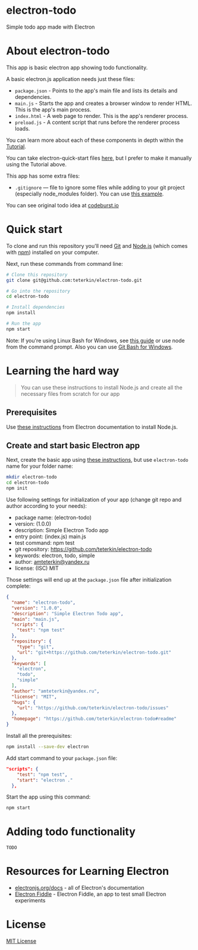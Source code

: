 # electron-todo
Simple todo app made with Electron

# About electron-todo

This app is basic electron app showing todo functionality.

A basic electron.js application needs just these files:

- `package.json` - Points to the app's main file and lists its details and dependencies.
- `main.js` - Starts the app and creates a browser window to render HTML. This is the app's main process.
- `index.html` - A web page to render. This is the app's renderer process.
- `preload.js` - A content script that runs before the renderer process loads.

You can learn more about each of these components in depth within the [Tutorial](https://electronjs.org/docs/latest/tutorial/tutorial-prerequisites).

You can take electron-quick-start files [here](https://github.com/electron/electron-quick-start/tree/main), but I prefer to make it manually using the Tutorial above.

This app has some extra files:

- `.gitignore` — file to ignore some files while adding to your git project (especially node_modules folder). You can use [this example](https://github.com/github/gitignore/blob/main/Node.gitignore).

You can see original todo idea at [codeburst.io](https://codeburst.io/build-a-todo-app-with-electron-d6c61f58b55a)

# Quick start

To clone and run this repository you'll need [Git](https://git-scm.com/) and [Node.js](https://nodejs.org/en/download/) (which comes with [npm](http://npmjs.com/)) installed on your computer.

Next, run these commands from command line:

```bash
# Clone this repository
git clone git@github.com:teterkin/electron-todo.git

# Go into the repository
cd electron-todo

# Install dependencies
npm install

# Run the app
npm start
```

Note: If you're using Linux Bash for Windows, see [this guide](https://www.howtogeek.com/261575/how-to-run-graphical-linux-desktop-applications-from-windows-10s-bash-shell/) or use node from the command prompt. Also you can use [Git Bash for Windows](https://gitforwindows.org/).

# Learning the hard way

> You can use these instructions to install Node.js and create all the necessary files from scratch for our app

## Prerequisites

Use [these instructions](https://www.electronjs.org/docs/latest/tutorial/quick-start#prerequisites) from Electron documentation to install Node.js.

## Create and start basic Electron app

Next, create the basic app using [these instructions](https://www.electronjs.org/docs/latest/tutorial/quick-start#create-your-application), but use `electron-todo` name for your folder name:

```bash
mkdir electron-todo
cd electron-todo
npm init
```

Use following settings for initialization of your app (change git repo and author according to your needs):

- package name: (electron-todo)
- version: (1.0.0)
- description: Simple Electron Todo app
- entry point: (index.js) main.js
- test command: npm test
- git repository: https://github.com/teterkin/electron-todo
- keywords: electron, todo, simple
- author: amteterkin@yandex.ru
- license: (ISC) MIT

 Those settings will end up at the `package.json` file after initialization complete:

```json
{
  "name": "electron-todo",
  "version": "1.0.0",
  "description": "Simple Electron Todo app",
  "main": "main.js",
  "scripts": {
    "test": "npm test"
  },
  "repository": {
    "type": "git",
    "url": "git+https://github.com/teterkin/electron-todo.git"
  },
  "keywords": [
    "electron",
    "todo",
    "simple"
  ],
  "author": "amteterkin@yandex.ru",
  "license": "MIT",
  "bugs": {
    "url": "https://github.com/teterkin/electron-todo/issues"
  },
  "homepage": "https://github.com/teterkin/electron-todo#readme"
}
```

Install all the prerequisites:

```bash
npm install --save-dev electron
```

Add start command to your `package.json` file:

```json
"scripts": {
    "test": "npm test",
    "start": "electron ."
  },
```

Start the app using this command:

```bash
npm start
```

# Adding todo functionality

`TODO`

# Resources for Learning Electron

- [electronjs.org/docs](https://electronjs.org/docs) - all of Electron's documentation
- [Electron Fiddle](https://electronjs.org/fiddle) - Electron Fiddle, an app to test small Electron experiments

# License
[MIT License](./LICENSE)
